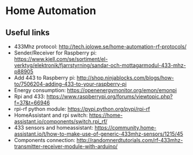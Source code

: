 # Home Automation
## Useful links

 - 433Mhz protocol: http://tech.jolowe.se/home-automation-rf-protocols/
 - Sender/Receiver for Raspberry pi: https://www.kjell.com/se/sortiment/el-verktyg/elektronik/fjarrstyrning/sandar-och-mottagarmodul-433-mhz-p88905
 - Add 443 to Raspberry pi: http://shop.ninjablocks.com/blogs/how-to/7506204-adding-433-to-your-raspberry-pi
 - Energy consumption: https://openenergymonitor.org/emon/emonpi
 - Rpi and 433: https://www.raspberrypi.org/forums/viewtopic.php?f=37&t=66946
 - rpi-rf python module: https://pypi.python.org/pypi/rpi-rf
 - HomeAssistant and rpi switch: https://home-assistant.io/components/switch.rpi_rf/
 - 433 sensors and homeassistant: https://community.home-assistant.io/t/how-to-make-use-of-generic-433mhz-sensors/1215/45
 - Components connection: http://randomnerdtutorials.com/rf-433mhz-transmitter-receiver-module-with-arduino/

